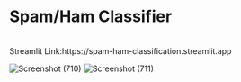 <H1> Spam/Ham Classifier</H1><br>
Streamlit Link:https://spam-ham-classification.streamlit.app

![Screenshot (710)](https://github.com/user-attachments/assets/8cd76fad-9053-418d-a4cd-0b702962eaca)
![Screenshot (711)](https://github.com/user-attachments/assets/0ffd8720-624a-44e5-8540-3d0188cc97b4)
